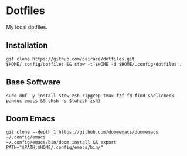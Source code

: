 # Dotfiles
My local dotfiles.

## Installation

```
git clone https://github.com/osirase/dotfiles.git $HOME/.config/dotfiles && stow -t $HOME -d $HOME/.config/dotfiles .
```

## Base Software

``` 
sudo dnf -y install stow zsh ripgrep tmux fzf fd-find shellcheck pandoc emacs && chsh -s $(which zsh)
```

## Doom Emacs

```
git clone --depth 1 https://github.com/doomemacs/doomemacs ~/.config/emacs
~/.config/emacs/bin/doom install && export PATH="$PATH:$HOME/.config/emacs/bin/"
```

